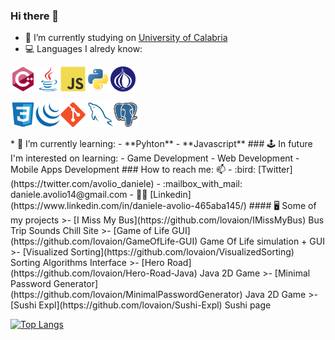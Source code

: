 ### Hi there 👋
* 🔭 I’m currently studying on [University of Calabria](https://informatica.unical.it)
* 💻 Languages I alredy know:
<p align="left"> <img src="https://github.com/devicons/devicon/blob/master/icons/cplusplus/cplusplus-original.svg" alt="cplusplus" width="40" height="40"/><img src="https://github.com/devicons/devicon/blob/master/icons/java/java-original.svg" alt="java" width="40" height="40"/><img src="https://github.com/devicons/devicon/blob/master/icons/javascript/javascript-original.svg" alt="javascript" width="40" height="40"/><img src="https://github.com/devicons/devicon/blob/master/icons/python/python-original.svg" alt="python" width="40" height="40"/><img src="https://github.com/devicons/devicon/blob/master/icons/perl/perl-original.svg" alt="postgresql" width="40" height="40"/></p><img src="https://github.com/devicons/devicon/blob/master/icons/css3/css3-original.svg" alt="css" width="40" height="40"/><img src="https://github.com/devicons/devicon/blob/master/icons/jquery/jquery-original.svg" alt="jquery" width="40" height="40"/><img src="https://github.com/devicons/devicon/blob/master/icons/git/git-original.svg" alt="git" width="40" height="40"/> <img src="https://github.com/devicons/devicon/blob/master/icons/mysql/mysql-original.svg" alt="mysql" width="40" height="40"/><img src="https://github.com/devicons/devicon/blob/master/icons/postgresql/postgresql-original.svg" alt="postgresql" width="40" height="40"/></p>
<span>
<span>
* 🌱 I’m currently learning: 
  - **Pyhton** 
  - **Javascript**
### 🕹️ In future I'm interested on learning:
- Game Development
- Web Development
- Mobile Apps Development
### How to reach me: 📫 
  - :bird: [Twitter](https://twitter.com/avolio_daniele)
  - :mailbox_with_mail: daniele.avolio14@gmail.com
  - 👨‍💼 [Linkedin](https://www.linkedin.com/in/daniele-avolio-465aba145/)
#### 🖥 Some of my projects
>- [I Miss My Bus](https://github.com/lovaion/IMissMyBus) Bus Trip Sounds Chill Site
>- [Game of Life GUI](https://github.com/lovaion/GameOfLife-GUI) Game Of Life simulation + GUI
>- [Visualized Sorting](https://github.com/lovaion/VisualizedSorting) Sorting Algorithms Interface
>- [Hero Road](https://github.com/lovaion/Hero-Road-Java) Java 2D Game
>- [Minimal Password Generator](https://github.com/lovaion/MinimalPasswordGenerator) Java 2D Game
>- [Sushi Expl](https://github.com/lovaion/Sushi-Expl) Sushi page 

[![Top Langs](https://github-readme-stats.vercel.app/api/top-langs/?username=lovaion&show_icons=true&theme=dracula)](https://github.com/anuraghazra/github-readme-stats)



